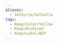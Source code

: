 ```yaml
---
aliases:
  - Valkyrie/Valhalla
tags:
  - Keep/Color/Yellow
  - Keep/Archived
  - Keep/Label/WIP
---
```

